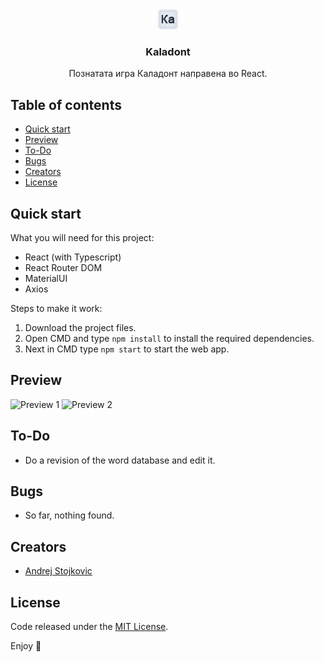 <p align="center" style="margin: 0">
  <a href="https://github.com/AndrejStojkovic/kaladont">
    <img src="/public/favicon.png" alt="Logo">
  </a>

  <h3 align="center" color="blue">Kaladont</h3>

  <p align="center">
    Познатата игра Каладонт направена во React.
  </p>
</p>


## Table of contents

- [Quick start](#quick-start)
- [Preview](#preview)
- [To-Do](#to-do)
- [Bugs](#bugs)
- [Creators](#creators)
- [License](#license)


## Quick start

What you will need for this project:
- React (with Typescript)
- React Router DOM
- MaterialUI
- Axios

Steps to make it work:  
1. Download the project files.  
2. Open CMD and type `npm install` to install the required dependencies.  
3. Next in CMD type `npm start` to start the web app.

## Preview

<img src="/Misc/1.jpg" alt="Preview 1">
<img src="/Misc/2.jpg" alt="Preview 2">

## To-Do

- Do a revision of the word database and edit it.

## Bugs

- So far, nothing found.

## Creators

- [Andrej Stojkovic](https://github.com/AndrejStojkovic)

## License

Code released under the [MIT License](LICENSE.md).

Enjoy :metal:
